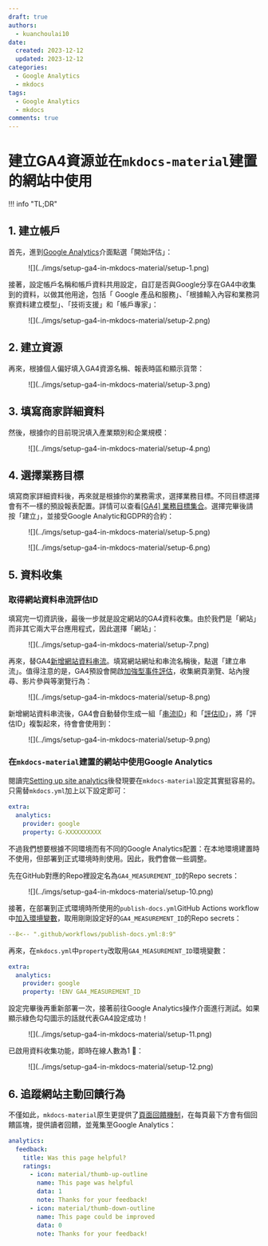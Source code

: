 ```yaml
---
draft: true
authors:
  - kuanchoulai10
date:
  created: 2023-12-12
  updated: 2023-12-12
categories:
  - Google Analytics
  - mkdocs
tags:
  - Google Analytics
  - mkdocs
comments: true
---
```


# 建立GA4資源並在`mkdocs-material`建置的網站中使用

!!! info "TL;DR"
    

<!-- more -->

## 1. 建立帳戶

首先，進到[Google Analytics](https://analytics.google.com/analytics/web/)介面點選「開始評估」：

<figure markdown>
  ![](../imgs/setup-ga4-in-mkdocs-material/setup-1.png)
  <figcaption></figcaption>
</figure>

接著，設定帳戶名稱和帳戶資料共用設定，自訂是否與Google分享在GA4中收集到的資料，以做其他用途，包括「
Google 產品和服務」、「根據輸入內容和業務洞察資料建立模型」、「技術支援」和「帳戶專家」：

<figure markdown>
  ![](../imgs/setup-ga4-in-mkdocs-material/setup-2.png)
  <figcaption></figcaption>
</figure>

## 2. 建立資源

再來，根據個人偏好填入GA4資源名稱、報表時區和顯示貨幣：

<figure markdown>
  ![](../imgs/setup-ga4-in-mkdocs-material/setup-3.png)
  <figcaption></figcaption>
</figure>

## 3. 填寫商家詳細資料

然後，根據你的目前現況填入產業類別和企業規模：

<figure markdown>
  ![](../imgs/setup-ga4-in-mkdocs-material/setup-4.png)
  <figcaption></figcaption>
</figure>

## 4. 選擇業務目標

填寫商家詳細資料後，再來就是根據你的業務需求，選擇業務目標。不同目標選擇會有不一樣的預設報表配置。詳情可以查看[[GA4] 業務目標集合](https://support.google.com/analytics/answer/12924488)。選擇完畢後請按「建立」，並接受Google Analytic和GDPR的合約：

<figure markdown>
  ![](../imgs/setup-ga4-in-mkdocs-material/setup-5.png)
  <figcaption></figcaption>
</figure>

<figure markdown>
  ![](../imgs/setup-ga4-in-mkdocs-material/setup-6.png)
  <figcaption></figcaption>
</figure>

## 5. 資料收集

### 取得網站資料串流評估ID

填寫完一切資訊後，最後一步就是設定網站的GA4資料收集。由於我們是「網站」而非其它兩大平台應用程式，因此選擇「網站」：

<figure markdown>
  ![](../imgs/setup-ga4-in-mkdocs-material/setup-7.png)
  <figcaption></figcaption>
</figure>

再來，替GA4[新增網站資料串流]((https://support.google.com/analytics/answer/9304153#zippy=%2Cweb))。填寫網站網址和串流名稱後，點選「建立串流」。值得注意的是，GA4預設會開啟[加強型事件評估](https://support.google.com/analytics/answer/9216061)，收集網頁瀏覽、站內搜尋、影片參與等瀏覽行為：

<figure markdown>
  ![](../imgs/setup-ga4-in-mkdocs-material/setup-8.png)
  <figcaption></figcaption>
</figure>

新增網站資料串流後，GA4會自動替你生成一組「[串流ID](https://support.google.com/analytics/answer/12332343)」和「[評估ID](https://support.google.com/analytics/answer/12270356)」，將「評估ID」複製起來，待會會使用到：

<figure markdown>
  ![](../imgs/setup-ga4-in-mkdocs-material/setup-9.png)
  <figcaption></figcaption>
</figure>

### 在`mkdocs-material`建置的網站中使用Google Analytics

閱讀完[Setting up site analytics](https://squidfunk.github.io/mkdocs-material/setup/setting-up-site-analytics/)後發現要在`mkdocs-material`設定其實挺容易的。只需替`mkdocs.yml`加上以下設定即可：

```YAML
extra:
  analytics:
    provider: google
    property: G-XXXXXXXXXX
```

不過我們想要根據不同環境而有不同的Google Analytics配置：在本地環境建置時不使用，但部署到正式環境時則使用。因此，我們會做一些調整。

先在GitHub對應的Repo裡設定名為`GA4_MEASUREMENT_ID`的Repo secrets：

<figure markdown>
  ![](../imgs/setup-ga4-in-mkdocs-material/setup-10.png)
  <figcaption></figcaption>
</figure>

接著，在部署到正式環境時所使用的`publish-docs.yml`GitHub Actions workflow中[加入環境變數](https://docs.github.com/en/actions/learn-github-actions/variables#defining-environment-variables-for-a-single-workflow)，取用剛剛設定好的`GA4_MEASUREMENT_ID`的Repo secrets：

```YAML title="publish-docs.yml"
--8<-- ".github/workflows/publish-docs.yml:8:9"
```

再來，在`mkdocs.yml`中`property`改取用`GA4_MEASUREMENT_ID`環境變數：

```YAML title="mkdocs.yml"
extra:
  analytics:
    provider: google
    property: !ENV GA4_MEASUREMENT_ID
```

設定完畢後再重新部署一次，接著前往Google Analytics操作介面進行測試。如果顯示綠色勾勾圖示的話就代表GA4設定成功！

<figure markdown>
  ![](../imgs/setup-ga4-in-mkdocs-material/setup-11.png)
  <figcaption></figcaption>
</figure>

已啟用資料收集功能，即時在線人數為1 🎉：

<figure markdown>
  ![](../imgs/setup-ga4-in-mkdocs-material/setup-12.png)
  <figcaption></figcaption>
</figure>

## 6. 追蹤網站主動回饋行為

不僅如此，`mkdocs-material`原生更提供了[頁面回饋機制](https://squidfunk.github.io/mkdocs-material/setup/setting-up-site-analytics/#was-this-page-helpful)，在每頁最下方會有個回饋區塊，提供讀者回饋，並蒐集至Google Analytics：

```YAML
analytics:
  feedback:
    title: Was this page helpful?
    ratings:
      - icon: material/thumb-up-outline
        name: This page was helpful
        data: 1
        note: Thanks for your feedback!
      - icon: material/thumb-down-outline
        name: This page could be improved
        data: 0
        note: Thanks for your feedback!
```
